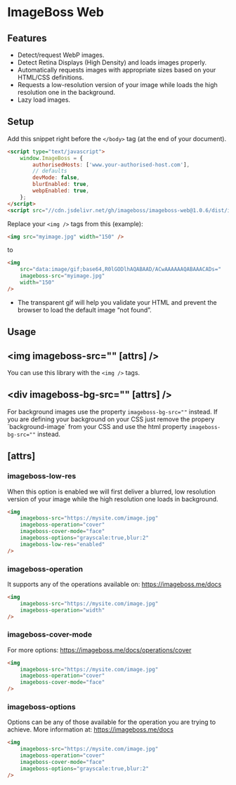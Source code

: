 # ImageBoss Web

## Features
* Detect/request WebP images.
* Detect Retina Displays (High Density) and loads images properly.
* Automatically requests images with appropriate sizes based on your HTML/CSS definitions.
* Requests a low-resolution version of your image while loads the high resolution one in the background.
* Lazy load images.


## Setup
Add this snippet right before the `</body>` tag (at the end of your document).
```html
<script type="text/javascript">
    window.ImageBoss = {
        authorisedHosts: ['www.your-authorised-host.com'],
        // defaults
        devMode: false,
        blurEnabled: true,
        webpEnabled: true,
    };
</script>
<script src="//cdn.jsdelivr.net/gh/imageboss/imageboss-web@1.0.6/dist/imageboss.min.js" type="text/javascript"></script>
```

Replace your `<img />` tags from this (example):
```html
<img src="myimage.jpg" width="150" />
```
to
```html
<img
    src="data:image/gif;base64,R0lGODlhAQABAAD/ACwAAAAAAQABAAACADs="
    imageboss-src="myimage.jpg"
    width="150"
/>
```

* The transparent gif will help you validate your HTML and prevent the browser to load the default image “not found”.

## Usage
## <img imageboss-src="" [attrs] />
You can use this library with the `<img />` tags.
## <div imageboss-bg-src="" [attrs] />
For background images use the property `imageboss-bg-src=""` instead. If you are defining your background on your CSS just remove the propery ´background-image´ from your CSS and use the html property `imageboss-bg-src=""` instead.

## [attrs]
### imageboss-low-res
When this option is enabled we will first deliver a blurred, low resolution version of your image while the high resolution one loads in background.
```html
<img
    imageboss-src="https://mysite.com/image.jpg"
    imageboss-operation="cover"
    imageboss-cover-mode="face"
    imageboss-options="grayscale:true,blur:2"
    imageboss-low-res="enabled"
/>
```
### imageboss-operation
It supports any of the operations available on: https://imageboss.me/docs
```html
<img
    imageboss-src="https://mysite.com/image.jpg"
    imageboss-operation="width"
/>
```
### imageboss-cover-mode
For more options: https://imageboss.me/docs/operations/cover
```html
<img
    imageboss-src="https://mysite.com/image.jpg"
    imageboss-operation="cover"
    imageboss-cover-mode="face"
/>
```
### imageboss-options
Options can be any of those available for the operation you are trying to achieve. More information at: https://imageboss.me/docs
```html
<img
    imageboss-src="https://mysite.com/image.jpg"
    imageboss-operation="cover"
    imageboss-cover-mode="face"
    imageboss-options="grayscale:true,blur:2"
/>
```